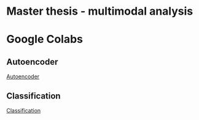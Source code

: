# Master thesis - multimodal analysis



# Google Colabs

## Autoencoder
[Autoencoder](https://colab.research.google.com/drive/1g5lDCmEb3ZAdZ6qYYSFAFRVbMvQPCklu?usp=share_link)

## Classification

[Classification](https://colab.research.google.com/drive/1FtERUIet3i7h9hmvr8KEXI3JtaD97sgC?usp=share_link)
